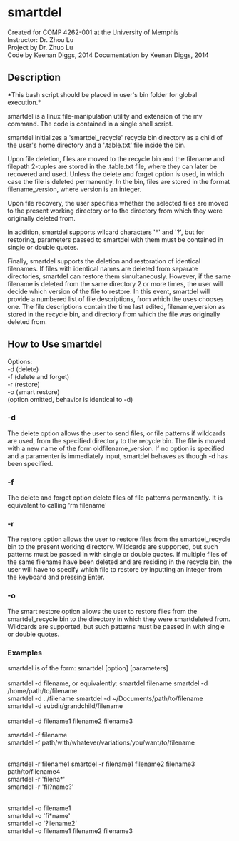 smartdel
========

Created for COMP 4262-001 at the University of Memphis<br>
Instructor: Dr. Zhou Lu <br>
Project by Dr. Zhuo Lu <br>
Code by Keenan Diggs, 2014
Documentation by Keenan Diggs, 2014

<h2>Description</h2>
*This bash script should be placed in user's bin folder for global execution.* <br>

<p> 
smartdel is a linux file-manipulation utility and extension of the mv command. The code is contained in a single shell script.
</p>

<p> 
smartdel initializes a 'smartdel_recycle' recycle bin directory as a child of the user's home directory and a '.table.txt' file inside the bin.
</p>

<p> 
Upon file deletion, files are moved to the recycle bin and the filename and filepath 2-tuples are stored in the .table.txt file, where they can later be recovered and used. Unless the delete and forget option is used, in which case the file is deleted permanently. In the bin, files are stored in the format filename_version, where version is an integer.
</p>

<p> 
Upon file recovery, the user specifies whether the selected files are moved to the present working directory or to the directory from which they were originally deleted from.
</p>

<p>
In addition, smartdel supports wilcard characters '*' and '?', but for restoring, parameters passed to smartdel with them must be contained in single or double quotes.
</p>

<p>
Finally, smartdel supports the deletion and restoration of identical filenames. If files with identical names are deleted from separate directories, smartdel can restore them simultaneously. However, if the same filename is deleted from the same directory 2 or more times, the user will decide which version of the file to restore. In this event, smartdel will provide a numbered list of file descriptions, from which the uses chooses one. The file descriptions contain the time last edited, filename_version as stored in the recycle bin, and directory from which the file was originally deleted from.
</p>

<h2>How to Use smartdel</h2>
Options: <br>
-d (delete) <br>
-f (delete and forget) <br>
-r (restore) <br>
-o (smart restore) <br>
(option omitted, behavior is identical to -d) 

<h3>-d</h3>
<p>
The delete option allows the user to send files, or file patterns if wildcards are used, from the specified directory to the recycle bin. The file is moved with a new name of the form oldfilename_version. If no option is specified and a paramenter is immediately input, smartdel behaves as though -d has been specified.
</p>

<h3>-f</h3>
<p>
The delete and forget option delete files of file patterns permanently. It is equivalent to calling 'rm filename'
</p>

<h3>-r</h3>
<p>
The restore option allows the user to restore files from the smartdel_recycle bin to the present working directory. Wildcards are supported, but such patterns must be passed in with single or double quotes. If multiple files of the same filename have been deleted and are residing in the recycle bin, the user will have to specify which file to restore by inputting an integer from the keyboard and pressing Enter.
</p>

<h3>-o</h3>
<p>
The smart restore option allows the user to restore files from the smartdel_recycle bin to the directory in which they were smartdeleted from. Wildcards are supported, but such patterns must be passed in with single or double quotes.
</p>

<h3>Examples</h3>
smartdel is of the form: smartdel [option] [parameters] <br><br>
smartdel -d filename, or equivalently: smartdel filename
smartdel -d /home/path/to/filename <br>
smartdel -d ../filename
smartdel -d ~/Documents/path/to/filename <br>
smartdel -d subdir/grandchild/filename <br><br>
smartdel -d filename1 filename2 filename3

smartdel -f filename <br>
smartdel -f path/with/whatever/variations/you/want/to/filename <br><br>

smartdel -r filename1
smartdel -r filename1 filename2 filename3 path/to/filename4 <br>
smartdel -r 'filena*' <br>
smartdel -r 'fil?name?' <br><br>

smartdel -o filename1 <br>
smartdel -o 'fi*name' <br>
smartdel -o '?ilename2' <br>
smartdel -o filename1 filename2 filename3
